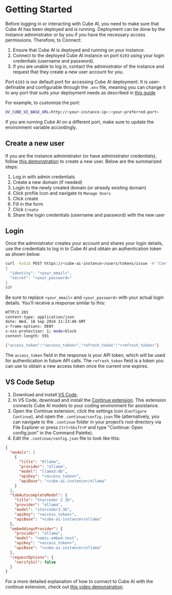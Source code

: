 # Getting Started

Before logging in or interacting with Cube AI, you need to make sure that Cube AI has been deployed and is running. Deployment can be done by the instance administrator or by you if you have the necessary access permissions. Therefore, to Connect:

1. Ensure that Cube AI is deployed and running on your instance.
2. Connect to the deployed Cube AI instance on port `6193` using your login credentials (username and password).
3. If you are unable to log in, contact the administrator of the instance and request that they create a new user account for you.

Port `6193` is our default port for accessing Cube AI deployment. It is user-definable and configurable through the `.env` file, meaning you can change it to any port that suits your deployment needs as described in [this guide](https://github.com/ultravioletrs/cube/blob/main/hal/ubuntu/README.md)

For example, to customize the port:

```bash
UV_CUBE_UI_BASE_URL=http://<your-instance-ip>:<your-preferred-port>
```

If you are running Cube AI on a different port, make sure to update the environment variable accordingly.

## Create a new user

If you are the instance administrator (or have administrator credentials), follow [this demonstration](https://jam.dev/c/f8d3fa47-7505-4201-b8ca-c0f724826237) to create a new user. Below are the summarized steps:

1. Log in with admin credentials
2. Create a new domain (if needed)
3. Login to the newly created domain (or already existing domain)
4. Click profile icon and navigate to `Manage Users`
5. Click create
6. Fill in the form
7. Click `Create`
8. Share the login credentials (username and password) with the new user

## Login

Once the administrator creates your account and shares your login details, use the credentials to log in to Cube AI and obtain an authentication token as shown below.

```bash
curl -ksSiX POST https://<cube-ai-instance>/users/tokens/issue -H "Content-Type: application/json" -d @- << EOF
{
  "identity": "<your_email>",
  "secret": "<your_password>"
}
EOF
```

Be sure to replace `<your_email>` and `<your_password>` with your actual login details. You'll receive a response similar to this:

```bash
HTTP/2 201
content-type: application/json
date: Wed, 18 Sep 2024 11:13:48 GMT
x-frame-options: DENY
x-xss-protection: 1; mode=block
content-length: 591

{"access_token":"<access_token>","refresh_token":"<refresh_token>"}
```

The `access_token` field in the response is your API token, which will be used for authentication in future API calls. The `refresh_token` field is a token you can use to obtain a new access token once the current one expires.

## VS Code Setup

1. Download and install [VS Code](https://code.visualstudio.com/).
2. In VS Code, download and install the [Continue extension](https://www.continue.dev/). This extension connects Cube AI models to your coding environment for assistance.
3. Open the Continue extension, click the settings icon (`Configure Continue`), and open the `.continue/config.json` file (alternatively, you can navigate to the `.continue` folder in your project’s root directory via File Explorer or press `Ctrl+Shift+P` and type "Continue: Open config.json" in the Command Palette).
4. Edit the `.continue/config.json` file to look like this:

```json
{
  "models": [
    {
      "title": "Ollama",
      "provider": "ollama",
      "model": "llama3:8b",
      "apiKey": "<access_token>",
      "apiBase": "<cube-ai-instance>/ollama"
    }
  ],
  "tabAutocompleteModel": {
    "title": "Starcoder 2 3b",
    "provider": "ollama",
    "model": "starcoder2:3b",
    "apiKey": "<access_token>",
    "apiBase": "<cube-ai-instance>/ollama"
  },
  "embeddingsProvider": {
    "provider": "ollama",
    "model": "nomic-embed-text",
    "apiKey": "<access_token>",
    "apiBase": "<cube-ai-instance>/ollama"
  },
  "requestOptions": {
    "verifySsl": false
  }
}
```

For a more detailed explanation of how to connect to Cube AI with the continue extension, check out [this video demonstration](https://www.youtube.com/watch?v=BGpv_iTB2NE).
